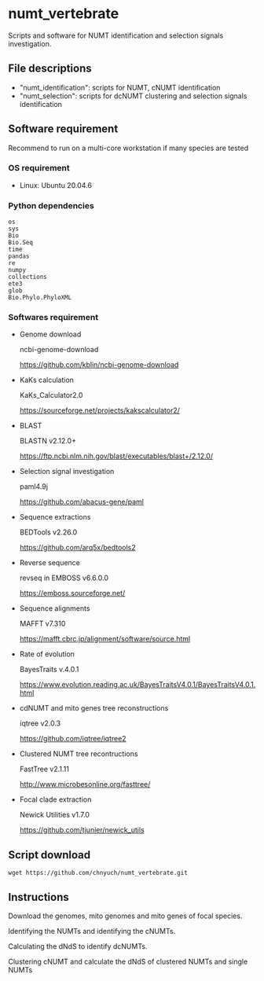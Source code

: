 # numt_vertebrate
Scripts and software for NUMT identification and selection signals investigation.

## File descriptions
 - "numt_identification": scripts for NUMT, cNUMT identification
 - "numt_selection": scripts for dcNUMT clustering and selection signals identification

## Software requirement
Recommend to run on a multi-core workstation if many species are tested
### OS requirement
 - Linux: Ubuntu 20.04.6
### Python dependencies
```
os
sys
Bio
Bio.Seq
time
pandas
re
numpy
collections
ete3
glob
Bio.Phylo.PhyloXML
```
### Softwares requirement
- Genome download
  
  ncbi-genome-download

  https://github.com/kblin/ncbi-genome-download
  
- KaKs calculation
  
  KaKs_Calculator2.0

  https://sourceforge.net/projects/kakscalculator2/

- BLAST
  
  BLASTN v2.12.0+

  https://ftp.ncbi.nlm.nih.gov/blast/executables/blast+/2.12.0/

- Selection signal investigation

  paml4.9j

  https://github.com/abacus-gene/paml

- Sequence extractions

  BEDTools v2.26.0

  https://github.com/arq5x/bedtools2

- Reverse sequence

  revseq in EMBOSS v6.6.0.0
  
  https://emboss.sourceforge.net/
 
- Sequence alignments

  MAFFT v7.310

  https://mafft.cbrc.jp/alignment/software/source.html

- Rate of evolution

  BayesTraits v.4.0.1

  https://www.evolution.reading.ac.uk/BayesTraitsV4.0.1/BayesTraitsV4.0.1.html

- cdNUMT and mito genes tree reconstructions

  iqtree v2.0.3

  https://github.com/iqtree/iqtree2

- Clustered NUMT tree recontructions

  FastTree v2.1.11

  http://www.microbesonline.org/fasttree/

-  Focal clade extraction

   Newick Utilities v1.7.0

   https://github.com/tjunier/newick_utils

## Script download
```
wget https://github.com/chnyuch/numt_vertebrate.git
```

## Instructions
Download the genomes, mito genomes and mito genes of focal species.

Identifying the NUMTs and identifying the cNUMTs. 

Calculating the dNdS to identify dcNUMTs.

Clustering cNUMT and calculate the dNdS of clustered NUMTs and single NUMTs

  
